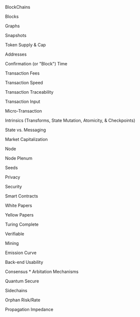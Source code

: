 
BlockChains

Blocks

Graphs

Snapshots

Token Supply & Cap

Addresses 

Confirmation (or "Block") Time

Transaction Fees

Transaction Speed

Transaction Traceability  

Transaction Input

Micro-Transaction

Intrinsics (Transforms, State Mutation, Atomicity, & Checkpoints) 

State vs. Messaging

Market Capitalization

Node

Node Plenum

Seeds 

Privacy

Security

Smart Contracts

White Papers

Yellow Papers

Turing Complete

Verifiable

Mining

Emission Curve

Back-end Usability

Consensus * Arbitation Mechanisms

Quantum Secure

Sidechains

Orphan Risk/Rate

Propagation Impedance

